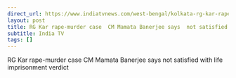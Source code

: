 ```yaml
---
direct_url: https://www.indiatvnews.com/west-bengal/kolkata-rg-kar-rape-murder-case-cm-mamata-banerjee-says-not-satisfied-with-life-imprisonment-verdict-2025-01-20-972198
layout: post
title: RG Kar rape-murder case  CM Mamata Banerjee says  not satisfied  with life imprisonment verdict
subtitle: India TV
tags: []
---
```


RG Kar rape-murder case  CM Mamata Banerjee says  not satisfied  with life imprisonment verdict
